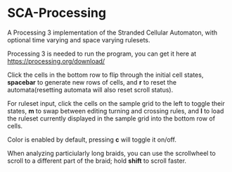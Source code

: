 # SCA-Processing
A Processing 3 implementation of the Stranded Cellular Automaton, with optional time varying and space varying rulesets.

Processing 3 is needed to run the program, you can get it here at https://processing.org/download/

Click the cells in the bottom row to flip through the initial cell states, **spacebar** to generate new rows of cells, and **r** to reset the automata(resetting automata will also reset scroll status). 

For ruleset input, click the cells on the sample grid to the left to toggle their states, **m** to swap between editing turning and crossing rules, and **l** to load the ruleset currently displayed in the sample grid into the bottom row of cells.

Color is enabled by default, pressing **c** will toggle it on/off.

When analyzing particiularly long braids, you can use the scrollwheel to scroll to a different part of the braid; hold **shift** to scroll faster.
